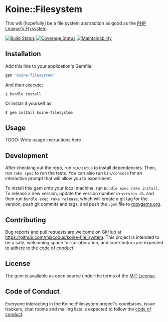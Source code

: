 # Koine::Filesystem

This will [hopefully] be a file system abstraction as good as the [PHP League's Flysystem](https://github.com/thephpleague/flysystem).

[![Build Status](https://travis-ci.org/mjacobus/koine-file_system.svg?branch=master)](https://travis-ci.org/mjacobus/koine-file_system)
[![Coverage Status](https://coveralls.io/repos/github/mjacobus/koine-file_system/badge.svg?branch=master)](https://coveralls.io/github/mjacobus/koine-file_system?branch=master)
[![Maintainability](https://api.codeclimate.com/v1/badges/ae41e3facbadaabaa463/maintainability)](https://codeclimate.com/github/mjacobus/koine-file_system/maintainability)

## Installation

Add this line to your application's Gemfile:

```ruby
gem 'koine-filesystem'
```

And then execute:

    $ bundle install

Or install it yourself as:

    $ gem install koine-filesystem

## Usage

TODO: Write usage instructions here

## Development

After checking out the repo, run `bin/setup` to install dependencies. Then, run `rake spec` to run the tests. You can also run `bin/console` for an interactive prompt that will allow you to experiment.

To install this gem onto your local machine, run `bundle exec rake install`. To release a new version, update the version number in `version.rb`, and then run `bundle exec rake release`, which will create a git tag for the version, push git commits and tags, and push the `.gem` file to [rubygems.org](https://rubygems.org).

## Contributing

Bug reports and pull requests are welcome on GitHub at https://github.com/mjacobus/koine-file_system. This project is intended to be a safe, welcoming space for collaboration, and contributors are expected to adhere to the [code of conduct](https://github.com/mjacobus/koine-file_system/blob/master/CODE_OF_CONDUCT.md).


## License

The gem is available as open source under the terms of the [MIT License](https://opensource.org/licenses/MIT).

## Code of Conduct

Everyone interacting in the Koine::Filesystem project's codebases, issue trackers, chat rooms and mailing lists is expected to follow the [code of conduct](https://github.com/mjacobus/koine-file_system/blob/master/CODE_OF_CONDUCT.md).
